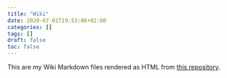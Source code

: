 ```yaml
---
title: "Wiki"
date: 2020-07-01T19:53:06+02:00
categories: []
tags: []
draft: false
toc: false
---
```


This are my Wiki Markdown files rendered as HTML from [this repository](https://gitlab.com/maaxxs/wiki).
